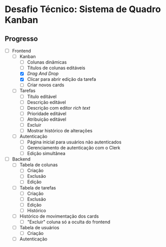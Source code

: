 # Desafio Técnico: Sistema de Quadro Kanban

## Progresso

- [ ] Frontend
  - [ ] Kanban
    - [ ] Colunas dinâmicas
    - [ ] Títulos de colunas editáveis
    - [x] *Drag And Drop*
    - [x] Clicar para abrir edição da tarefa
    - [ ] Criar novos cards
  - [ ] Tarefas
    - [ ] Título editável
    - [ ] Descrição editável 
    - [ ] Descrição com editor *rich text*
    - [ ] Prioridade editável
    - [ ] Atribuição editável
    - [ ] Excluir
    - [ ] Mostrar histórico de alterações
  - [ ] Autenticação
    - [ ] Página inicial para usuários não autenticados
    - [ ] Gerenciamento de autenticação com o Clerk
    - [ ] Edição simultânea
- [ ] Backend
  - [ ] Tabela de colunas
    - [ ] Criação
    - [ ] Exclusão
    - [ ] Edição
  - [ ] Tabela de tarefas
    - [ ] Criação
    - [ ] Exclusão
    - [ ] Edição
    - [ ] Histórico
  - [ ] Histórico de movimentação dos cards
    - [ ] "Excluir" coluna só a oculta do frontend
  - [ ] Tabela de usuários
    - [ ] Criação
  - [ ] Autenticação